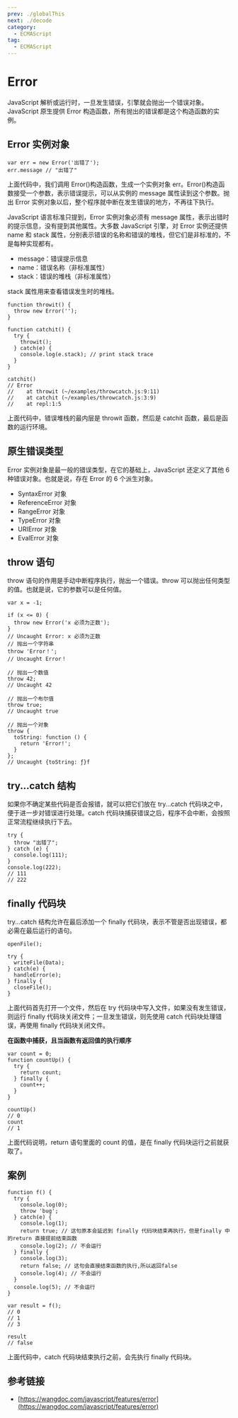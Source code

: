 ```yaml
---
prev: ./globalThis
next: ./decode
category:
  - ECMAScript
tag:
  - ECMAScript
---
```


# Error

JavaScript 解析或运行时，一旦发生错误，引擎就会抛出一个错误对象。JavaScript 原生提供 Error 构造函数，所有抛出的错误都是这个构造函数的实例。

<!-- more -->

## Error 实例对象

```js:no-line-numbers
var err = new Error('出错了');
err.message // "出错了"
```

上面代码中，我们调用 Error()构造函数，生成一个实例对象 err。Error()构造函数接受一个参数，表示错误提示，可以从实例的 message 属性读到这个参数。抛出 Error 实例对象以后，整个程序就中断在发生错误的地方，不再往下执行。

JavaScript 语言标准只提到，Error 实例对象必须有 message 属性，表示出错时的提示信息，没有提到其他属性。大多数 JavaScript 引擎，对 Error 实例还提供 name 和 stack 属性，分别表示错误的名称和错误的堆栈，但它们是非标准的，不是每种实现都有。

- message：错误提示信息
- name：错误名称（非标准属性）
- stack：错误的堆栈（非标准属性）

stack 属性用来查看错误发生时的堆栈。

```js:no-line-numbers
function throwit() {
  throw new Error('');
}

function catchit() {
  try {
    throwit();
  } catch(e) {
    console.log(e.stack); // print stack trace
  }
}

catchit()
// Error
//    at throwit (~/examples/throwcatch.js:9:11)
//    at catchit (~/examples/throwcatch.js:3:9)
//    at repl:1:5
```

上面代码中，错误堆栈的最内层是 throwit 函数，然后是 catchit 函数，最后是函数的运行环境。

## 原生错误类型

Error 实例对象是最一般的错误类型，在它的基础上，JavaScript 还定义了其他 6 种错误对象。也就是说，存在 Error 的 6 个派生对象。

- SyntaxError 对象
- ReferenceError 对象
- RangeError 对象
- TypeError 对象
- URIError 对象
- EvalError 对象

## throw 语句

throw 语句的作用是手动中断程序执行，抛出一个错误。throw 可以抛出任何类型的值。也就是说，它的参数可以是任何值。

```js:no-line-numbers
var x = -1;

if (x <= 0) {
  throw new Error('x 必须为正数');
}
// Uncaught Error: x 必须为正数
// 抛出一个字符串
throw 'Error！';
// Uncaught Error！

// 抛出一个数值
throw 42;
// Uncaught 42

// 抛出一个布尔值
throw true;
// Uncaught true

// 抛出一个对象
throw {
  toString: function () {
    return 'Error!';
  }
};
// Uncaught {toString: ƒ}f
```

## try...catch 结构

如果你不确定某些代码是否会报错，就可以把它们放在 try...catch 代码块之中，便于进一步对错误进行处理。catch 代码块捕获错误之后，程序不会中断，会按照正常流程继续执行下去。

```js:no-line-numbers
try {
  throw "出错了";
} catch (e) {
  console.log(111);
}
console.log(222);
// 111
// 222
```

## finally 代码块

try...catch 结构允许在最后添加一个 finally 代码块，表示不管是否出现错误，都必需在最后运行的语句。

```js:no-line-numbers
openFile();

try {
  writeFile(Data);
} catch(e) {
  handleError(e);
} finally {
  closeFile();
}
```

上面代码首先打开一个文件，然后在 try 代码块中写入文件，如果没有发生错误，则运行 finally 代码块关闭文件；一旦发生错误，则先使用 catch 代码块处理错误，再使用 finally 代码块关闭文件。

**在函数中捕获，且当函数有返回值的执行顺序**

```js:no-line-numbers
var count = 0;
function countUp() {
  try {
    return count;
  } finally {
    count++;
  }
}

countUp()
// 0
count
// 1
```

上面代码说明，return 语句里面的 count 的值，是在 finally 代码块运行之前就获取了。

## 案例

```js:no-line-numbers
function f() {
  try {
    console.log(0);
    throw 'bug';
  } catch(e) {
    console.log(1);
    return true; // 这句原本会延迟到 finally 代码块结束再执行，但是finally 中的return 直接提前结束函数
    console.log(2); // 不会运行
  } finally {
    console.log(3);
    return false; // 这句会直接结束函数的执行,所以返回false
    console.log(4); // 不会运行
  }
  console.log(5); // 不会运行
}

var result = f();
// 0
// 1
// 3

result
// false
```

上面代码中，catch 代码块结束执行之前，会先执行 finally 代码块。

## 参考链接

- [https://wangdoc.com/javascript/features/error](https://wangdoc.com/javascript/features/error)
